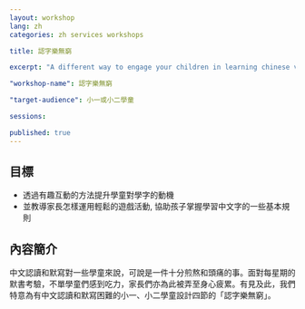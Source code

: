 ```yaml
---
layout: workshop
lang: zh
categories: zh services workshops

title: 認字樂無窮

excerpt: "A different way to engage your children in learning chinese vocabulary!"

"workshop-name": 認字樂無窮

"target-audience": 小一或小二學童

sessions: 

published: true
---
```


## 目標
* 透過有趣互動的方法提升學童對學字的動機
* 並教導家長怎樣運用輕鬆的遊戲活動, 協助孩子掌握學習中文字的一些基本規則

## 內容簡介
中文認讀和默寫對一些學童來說，可說是一件十分煎熬和頭痛的事。面對每星期的默書考驗，不單學童們感到吃力，家長們亦為此被弄至身心疲累。有見及此，我們特意為有中文認讀和默寫困難的小一、小二學童設計四節的「認字樂無窮」。